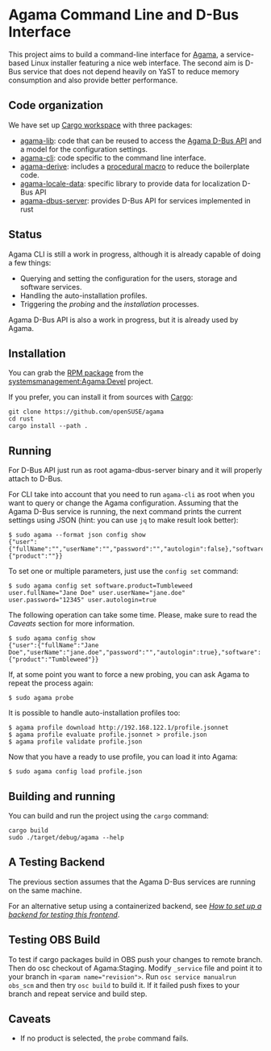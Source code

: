 # Agama Command Line and D-Bus Interface

This project aims to build a command-line interface for
[Agama](https://github.com/yast/agama), a service-based Linux installer featuring a nice
web interface. The second aim is D-Bus service that does not depend heavily on YaST to
reduce memory consumption and also provide better performance.

## Code organization

We have set up [Cargo workspace](https://doc.rust-lang.org/book/ch14-03-cargo-workspaces.html) with
three packages:

* [agama-lib](./agama-lib): code that can be reused to access the
  [Agama D-Bus API](https://github.com/yast/agama/blob/master/doc/dbus_api.md) and a
  model for the configuration settings.
* [agama-cli](./agama-cli): code specific to the command line interface.
* [agama-derive](./agama-derive): includes a [procedural
  macro](https://doc.rust-lang.org/reference/procedural-macros.html) to reduce the boilerplate code.
* [agama-locale-data](./agama-locale-data): specific library to provide data for localization D-Bus
  API
* [agama-dbus-server](./agama-dbus-server): provides D-Bus API for services implemented in rust

## Status

Agama CLI is still a work in progress, although it is already capable of doing a few things:

* Querying and setting the configuration for the users, storage and software services.
* Handling the auto-installation profiles.
* Triggering the *probing* and the *installation* processes.

Agama D-Bus API is also a work in progress, but it is already used by Agama.

## Installation

You can grab the [RPM package](https://build.opensuse.org/package/show/systemsmanagement:Agama:Devel/agama-cli) from
the [systemsmanagement:Agama:Devel](https://build.opensuse.org/project/show/systemsmanagement:Agama:Devel) project.

If you prefer, you can install it from sources with [Cargo](https://doc.rust-lang.org/cargo/):

```
git clone https://github.com/openSUSE/agama
cd rust
cargo install --path .
```

## Running

For D-Bus API just run as root agama-dbus-server binary and it will properly attach to D-Bus.

For CLI take into account that you need to run `agama-cli` as root when you want to query or change
the Agama configuration. Assuming that the Agama D-Bus service is running, the next command
prints the current settings using JSON (hint: you can use `jq` to make result look better):

```
$ sudo agama --format json config show
{"user":{"fullName":"","userName":"","password":"","autologin":false},"software":{"product":""}}
```

To set one or multiple parameters, just use the `config set` command:

```
$ sudo agama config set software.product=Tumbleweed user.fullName="Jane Doe" user.userName="jane.doe" user.password="12345" user.autologin=true
```

The following operation can take some time. Please, make sure to read the *Caveats* section for more
information.

```
$ sudo agama config show
{"user":{"fullName":"Jane Doe","userName":"jane.doe","password":"","autologin":true},"software":{"product":"Tumbleweed"}}
```

If, at some point you want to force a new probing, you can ask Agama to repeat the process again:

```
$ sudo agama probe
```

It is possible to handle auto-installation profiles too:

```
$ agama profile download http://192.168.122.1/profile.jsonnet
$ agama profile evaluate profile.jsonnet > profile.json
$ agama profile validate profile.json
```

Now that you have a ready to use profile, you can load it into Agama:

```
$ sudo agama config load profile.json
```

## Building and running

You can build and run the project using the `cargo` command:

```
cargo build
sudo ./target/debug/agama --help
```

## A Testing Backend

The previous section assumes that the Agama D-Bus services are running
on the same machine.

For an alternative setup using a containerized backend, see
*[How to set up a backend for testing this
frontend](./agama-cli/doc/backend-for-testing.md)*.

## Testing OBS Build

To test if cargo packages build in OBS push your changes to remote branch. Then do osc checkout of Agama:Staging.
Modify `_service` file and point it to your branch in `<param name="revision">`. Run `osc service manualrun obs_scm` and
then try `osc build` to build it. If it failed push fixes to your branch and repeat service and build step.

## Caveats

* If no product is selected, the `probe` command fails.

[c_a_bug]: https://github.com/openSUSE/obs-service-cargo_audit/pull/6
